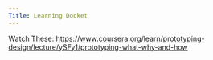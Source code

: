```yaml
---
Title: Learning Docket
---
```


Watch These:
https://www.coursera.org/learn/prototyping-design/lecture/ySFy1/prototyping-what-why-and-how